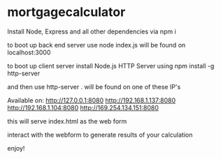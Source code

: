 # mortgagecalculator

Install Node, Express and all other dependencies via npm i

to boot up back end server use 
node index.js
will be found on localhost:3000

to boot up client server install Node.js HTTP Server using npm install -g http-server

and then use
http-server .
will be found on one of these IP's

Available on:
  http://127.0.0.1:8080
  http://192.168.1.137:8080
  http://192.168.1.104:8080
  http://169.254.134.151:8080
  
this will serve index.html as the web form

interact with the webform to generate results of your calculation

enjoy!
